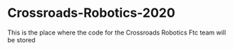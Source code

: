 # Crossroads-Robotics-2020
This is the place where the code for the Crossroads Robotics Ftc team will be stored

